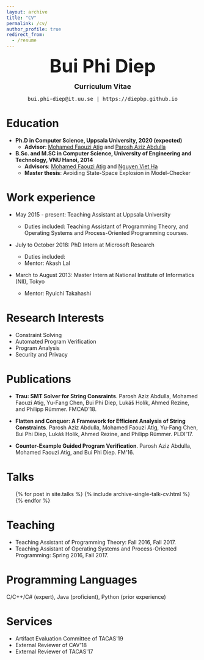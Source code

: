 ```yaml
---
layout: archive
title: "CV"
permalink: /cv/
author_profile: true
redirect_from:
  - /resume
---
```


<p align="center"> <b><font size="30">Bui Phi Diep</font></b></p>

<p align="center"> <b><font size="4">Curriculum Vitae</font></b></p>

<p align="center"> <font size="3"><code>bui.phi</code><b hidden>I</b><code></code><b hidden>don't</b><code>-diep@</code><b hidden>want</b><code>it</code><b hidden>spam!
            </b><code>.</code><code>uu</code><b hidden>leave me alone.
            </b><code>.se | https://diepbp.github.io</code><br/>  </font></p>

Education
======
* **Ph.D in Computer Science, Uppsala University, 2020 (expected)**
  * **Advisor**: [Mohamed Faouzi Atig](http://www.it.uu.se/katalog/mohat117) and [Parosh Aziz Abdulla](http://user.it.uu.se/~parosh/)
* **B.Sc. and M.SC in Computer Science, University of Engineering and Technology, VNU Hanoi, 2014**
  * **Advisors**: [Mohamed Faouzi Atig](http://www.it.uu.se/katalog/mohat117) and [Nguyen Viet Ha](https://uet.vnu.edu.vn/~hanv/index-e.html)
  * **Master thesis**: Avoiding State-Space Explosion in Model-Checker
  
Work experience
======
* May 2015 - present: Teaching Assistant at Uppsala University
  * Duties included: Teaching Assistant of  Programming Theory, and Operating Systems and Process-Oriented Programming courses.

* July to October 2018: PhD Intern at Microsoft Research
  * Duties included:
  * Mentor: Akash Lal

* March to August 2013: Master Intern at National Institute of Informatics (NII), Tokyo
  * Mentor: Ryuichi Takahashi
  
Research Interests
======
* Constraint Solving
* Automated Program Verification
* Program Analysis
* Security and Privacy

Publications
======
* **Trau: SMT Solver for String Consraints**. Parosh Aziz Abdulla, Mohamed Faouzi Atig, Yu-Fang Chen, Bui Phi Diep, Lukáš Holík, Ahmed Rezine, and Philipp Rümmer. FMCAD'18.
* **Flatten and Conquer: A Framework for Efficient Analysis of String Constraints**. Parosh Aziz Abdulla, Mohamed Faouzi Atig, Yu-Fang Chen, Bui Phi Diep, Lukáš Holík, Ahmed Rezine, and Philipp Rümmer. PLDI'17. 

* **Counter-Example Guided Program Verification**. Parosh Aziz Abdulla, Mohamed Faouzi Atig, and Bui Phi Diep. FM'16.

Talks
======
  <ul>{% for post in site.talks %}
    {% include archive-single-talk-cv.html %}
  {% endfor %}</ul>
  
Teaching
======
* Teaching Assistant of Programming Theory: Fall 2016, Fall 2017. 
* Teaching Assistant of Operating Systems and Process-Oriented Programming: Spring 2016, Fall 2017.
  
Programming Languages
======
C/C++/C# (expert), Java (proficient), Python (prior experience)

Services
======
* Artifact Evaluation Committee of TACAS'19
* External Reviewer of CAV'18
* External Reviewer of TACAS'17

